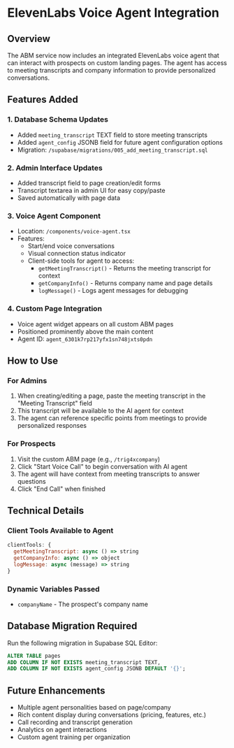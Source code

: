 # ElevenLabs Voice Agent Integration

## Overview
The ABM service now includes an integrated ElevenLabs voice agent that can interact with prospects on custom landing pages. The agent has access to meeting transcripts and company information to provide personalized conversations.

## Features Added

### 1. Database Schema Updates
- Added `meeting_transcript` TEXT field to store meeting transcripts
- Added `agent_config` JSONB field for future agent configuration options
- Migration: `/supabase/migrations/005_add_meeting_transcript.sql`

### 2. Admin Interface Updates
- Added transcript field to page creation/edit forms
- Transcript textarea in admin UI for easy copy/paste
- Saved automatically with page data

### 3. Voice Agent Component
- Location: `/components/voice-agent.tsx`
- Features:
  - Start/end voice conversations
  - Visual connection status indicator
  - Client-side tools for agent to access:
    - `getMeetingTranscript()` - Returns the meeting transcript for context
    - `getCompanyInfo()` - Returns company name and page details
    - `logMessage()` - Logs agent messages for debugging

### 4. Custom Page Integration
- Voice agent widget appears on all custom ABM pages
- Positioned prominently above the main content
- Agent ID: `agent_6301k7rp217yfx1sn748jxts0pdn`

## How to Use

### For Admins
1. When creating/editing a page, paste the meeting transcript in the "Meeting Transcript" field
2. This transcript will be available to the AI agent for context
3. The agent can reference specific points from meetings to provide personalized responses

### For Prospects
1. Visit the custom ABM page (e.g., `/trig4xcompany`)
2. Click "Start Voice Call" to begin conversation with AI agent
3. The agent will have context from meeting transcripts to answer questions
4. Click "End Call" when finished

## Technical Details

### Client Tools Available to Agent
```javascript
clientTools: {
  getMeetingTranscript: async () => string
  getCompanyInfo: async () => object
  logMessage: async (message) => string
}
```

### Dynamic Variables Passed
- `companyName` - The prospect's company name

## Database Migration Required
Run the following migration in Supabase SQL Editor:
```sql
ALTER TABLE pages
ADD COLUMN IF NOT EXISTS meeting_transcript TEXT,
ADD COLUMN IF NOT EXISTS agent_config JSONB DEFAULT '{}';
```

## Future Enhancements
- Multiple agent personalities based on page/company
- Rich content display during conversations (pricing, features, etc.)
- Call recording and transcript generation
- Analytics on agent interactions
- Custom agent training per organization